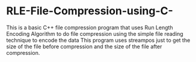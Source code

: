 # RLE-File-Compression-using-C-
This is a basic C++ file compression program that uses Run Length Encoding Algorithm to do file compression using the simple file reading technique to encode the data
This program uses streampos just to get the size of the file before compression and the size of the file after compression.
